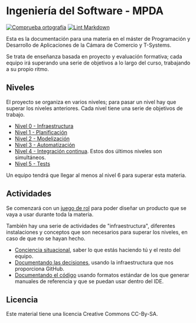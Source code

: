 # Ingeniería del Software - MPDA

[![Comprueba
ortografía](https://github.com/JJ/MPDA-IS/actions/workflows/check-readme.yml/badge.svg)](https://github.com/JJ/MPDA-IS/actions/workflows/check-readme.yml)
[![Lint
Markdown](https://github.com/JJ/MPDA-IS/actions/workflows/lint-markdown.yml/badge.svg)](https://github.com/JJ/MPDA-IS/actions/workflows/lint-markdown.yml)

Esta es la documentación para una materia en el máster de Programación y
Desarrollo de Aplicaciones de la Cámara de Comercio y T-Systems.

Se trata de enseñanza basada en proyecto y evaluación formativa; cada equipo irá
superando una serie de objetivos a lo largo del curso, trabajando a su propio ritmo.

## Niveles

El proyecto se organiza en varios niveles; para pasar un nivel hay que superar
los niveles anteriores. Cada nivel tiene una serie de objetivos de trabajo.

* [Nivel 0 - Infraestructura](doc/0.Repositorio.md)
* [Nivel 1 - Planificación](doc/1.Planificacion.md)
* [Nivel 2 - Modelización](doc/2.Modelo.md)
* [Nivel 3 - Automatización](doc/3.Automatizar.md)
* [Nivel 4 - Integración continua](doc/4.CI.md). Estos dos últimos niveles son simultáneos.
* [Nivel 5 - Tests](doc/5.Tests.md)

Un equipo tendrá que llegar al menos al nivel 6 para superar esta materia.

## Actividades

Se comenzará con un [juego de rol](doc/actividades/juego-rol-design-thinking.md)
para poder diseñar un producto que se vaya a usar durante toda la materia.

También hay una serie de actividades de "infraestructura", diferentes
instalaciones y conceptos que son necesarios para superar los niveles, en caso
de que no se hayan hecho.

* [Conciencia
  situacional](doc/infraestructura/1.ConcienciaSituacional.md), saber lo que
  estás haciendo tú y el resto del equipo.
* [Documentando las decisiones](doc/infraestructura/2.ADD.md), usando la
  infraestructura que nos proporciona GitHub.
* [Documentando el código](doc/infraestructura/3.Documentación.md) usando
  formatos estándar de los que generar manuales de referencia y que se puedan
  usar dentro del IDE.

## Licencia

Este material tiene una licencia Creative Commons CC-By-SA.
